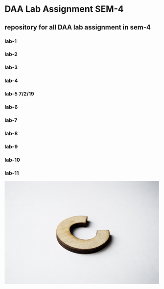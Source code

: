 # DAA Lab Assignment SEM-4
## repository for all DAA lab assignment in  sem-4 

### lab-1
### lab-2
### lab-3
### lab-4
### lab-5  7/2/19
### lab-6
### lab-7
### lab-8
### lab-9
### lab-10
### lab-11

![c](./image/c.jpg)
